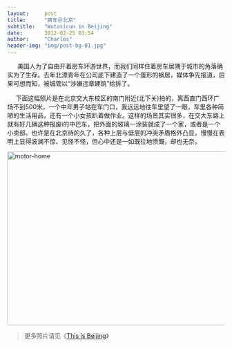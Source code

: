```yaml
---
layout:     post
title:      "房车＠北京"
subtitle:   "Wutasicun in Beijing"
date:       2012-02-25 03:54
author:     "Charles"
header-img: "img/post-bg-01.jpg"
---
```


<p>&#160;&#160;&#160;&#160;&#160; 美国人为了自由开着房车环游世界，而我们同样住着房车居隅于城市的角落确实为了生存。去年北漂青年在公司底下建造了一个蛋形的蜗居，媒体争先报道，后果可想而知，被城管以“涉嫌违章建筑”给拆了。</p>  <p>&#160;&#160;&#160;&#160; 下面这幅照片是在北京交大东校区的南门附近(北下关)拍的，离西直门西环广场不到500米，一个中年男子站在车门口，我远远地往车里望了一眼，车里各种简陋的生活用品，还有一个小女孩趴着做作业。这样的场景其实很多，在交大东路上就有好几辆这种报废i的中巴车，把外面的玻璃一涂装就成了一个家，或者是一个小卖部。也许是在北京待的久了，各种上层与低层的冲突矛盾格外凸显，慢慢在表明上显得波澜不惊、见怪不怪，但心中还是一如既往地愤慨，却也无奈。</p>  <p><a href="http://esp4u.org/wp-content/uploads/2012/02/motorhome.jpg"><img title="motor-home" style="border-right: 0px; border-top: 0px; display: inline; border-left: 0px; border-bottom: 0px" height="402" alt="motor-home" src="http://esp4u.org/wp-content/uploads/2012/02/motorhome_thumb.jpg" width="604" border="0" /></a> </p>  <blockquote>   <p>更多照片请见《<a href="http://www.douban.com/photos/album/36253377/" target="_blank">This is Beijing</a>》</p></blockquote>